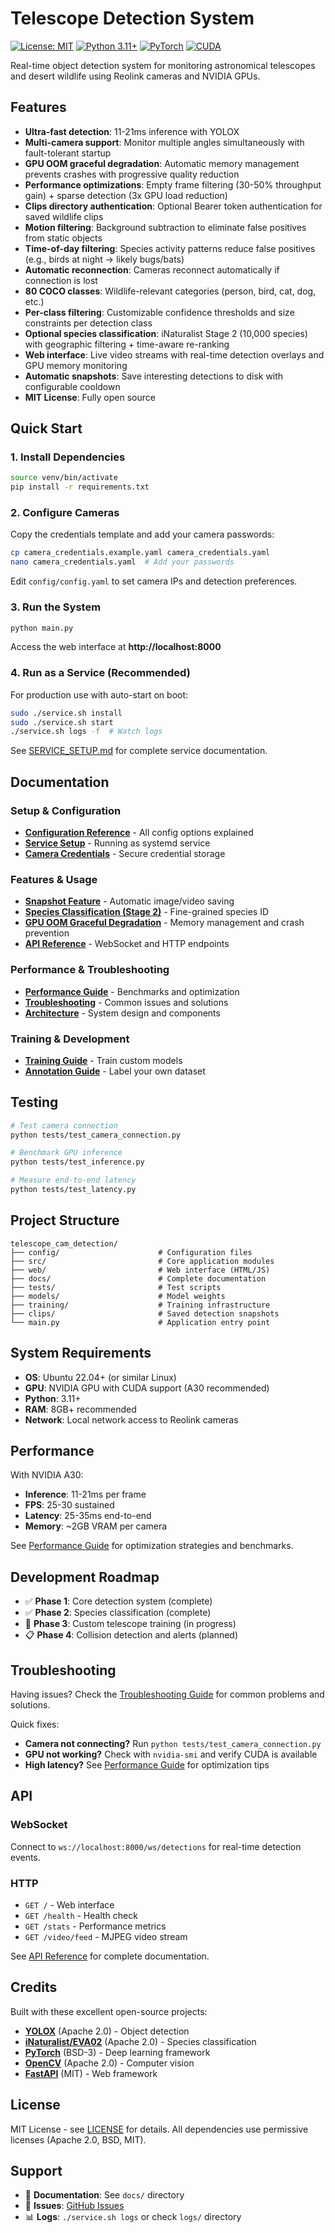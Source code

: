 # Telescope Detection System

[![License: MIT](https://img.shields.io/badge/License-MIT-yellow.svg)](https://opensource.org/licenses/MIT)
[![Python 3.11+](https://img.shields.io/badge/python-3.11+-blue.svg)](https://www.python.org/downloads/)
[![PyTorch](https://img.shields.io/badge/PyTorch-2.0+-ee4c2c.svg)](https://pytorch.org/)
[![CUDA](https://img.shields.io/badge/CUDA-11.8+-76B900.svg)](https://developer.nvidia.com/cuda-toolkit)

Real-time object detection system for monitoring astronomical telescopes and desert wildlife using Reolink cameras and NVIDIA GPUs.

## Features

- **Ultra-fast detection**: 11-21ms inference with YOLOX
- **Multi-camera support**: Monitor multiple angles simultaneously with fault-tolerant startup
- **GPU OOM graceful degradation**: Automatic memory management prevents crashes with progressive quality reduction
- **Performance optimizations**: Empty frame filtering (30-50% throughput gain) + sparse detection (3x GPU load reduction)
- **Clips directory authentication**: Optional Bearer token authentication for saved wildlife clips
- **Motion filtering**: Background subtraction to eliminate false positives from static objects
- **Time-of-day filtering**: Species activity patterns reduce false positives (e.g., birds at night → likely bugs/bats)
- **Automatic reconnection**: Cameras reconnect automatically if connection is lost
- **80 COCO classes**: Wildlife-relevant categories (person, bird, cat, dog, etc.)
- **Per-class filtering**: Customizable confidence thresholds and size constraints per detection class
- **Optional species classification**: iNaturalist Stage 2 (10,000 species) with geographic filtering + time-aware re-ranking
- **Web interface**: Live video streams with real-time detection overlays and GPU memory monitoring
- **Automatic snapshots**: Save interesting detections to disk with configurable cooldown
- **MIT License**: Fully open source

## Quick Start

### 1. Install Dependencies

```bash
source venv/bin/activate
pip install -r requirements.txt
```

### 2. Configure Cameras

Copy the credentials template and add your camera passwords:

```bash
cp camera_credentials.example.yaml camera_credentials.yaml
nano camera_credentials.yaml  # Add your passwords
```

Edit `config/config.yaml` to set camera IPs and detection preferences.

### 3. Run the System

```bash
python main.py
```

Access the web interface at **http://localhost:8000**

### 4. Run as a Service (Recommended)

For production use with auto-start on boot:

```bash
sudo ./service.sh install
sudo ./service.sh start
./service.sh logs -f  # Watch logs
```

See [SERVICE_SETUP.md](docs/setup/SERVICE_SETUP.md) for complete service documentation.

## Documentation

### Setup & Configuration
- **[Configuration Reference](docs/setup/CONFIG_REFERENCE.md)** - All config options explained
- **[Service Setup](docs/setup/SERVICE_SETUP.md)** - Running as systemd service
- **[Camera Credentials](camera_credentials.example.yaml)** - Secure credential storage

### Features & Usage
- **[Snapshot Feature](docs/features/SNAPSHOT_FEATURE.md)** - Automatic image/video saving
- **[Species Classification (Stage 2)](docs/features/STAGE2_SETUP.md)** - Fine-grained species ID
- **[GPU OOM Graceful Degradation](docs/features/OOM_GRACEFUL_DEGRADATION.md)** - Memory management and crash prevention
- **[API Reference](docs/api/API_REFERENCE.md)** - WebSocket and HTTP endpoints

### Performance & Troubleshooting
- **[Performance Guide](docs/PERFORMANCE.md)** - Benchmarks and optimization
- **[Troubleshooting](docs/TROUBLESHOOTING.md)** - Common issues and solutions
- **[Architecture](docs/architecture/ARCHITECTURE.md)** - System design and components

### Training & Development
- **[Training Guide](docs/training/TRAINING_GUIDE.md)** - Train custom models
- **[Annotation Guide](docs/training/ANNOTATION_GUIDE.md)** - Label your own dataset

## Testing

```bash
# Test camera connection
python tests/test_camera_connection.py

# Benchmark GPU inference
python tests/test_inference.py

# Measure end-to-end latency
python tests/test_latency.py
```

## Project Structure

```
telescope_cam_detection/
├── config/                      # Configuration files
├── src/                         # Core application modules
├── web/                         # Web interface (HTML/JS)
├── docs/                        # Complete documentation
├── tests/                       # Test scripts
├── models/                      # Model weights
├── training/                    # Training infrastructure
├── clips/                       # Saved detection snapshots
└── main.py                      # Application entry point
```

## System Requirements

- **OS**: Ubuntu 22.04+ (or similar Linux)
- **GPU**: NVIDIA GPU with CUDA support (A30 recommended)
- **Python**: 3.11+
- **RAM**: 8GB+ recommended
- **Network**: Local network access to Reolink cameras

## Performance

With NVIDIA A30:
- **Inference**: 11-21ms per frame
- **FPS**: 25-30 sustained
- **Latency**: 25-35ms end-to-end
- **Memory**: ~2GB VRAM per camera

See [Performance Guide](docs/PERFORMANCE.md) for optimization strategies and benchmarks.

## Development Roadmap

- ✅ **Phase 1**: Core detection system (complete)
- ✅ **Phase 2**: Species classification (complete)
- 🔨 **Phase 3**: Custom telescope training (in progress)
- 📋 **Phase 4**: Collision detection and alerts (planned)

## Troubleshooting

Having issues? Check the [Troubleshooting Guide](docs/TROUBLESHOOTING.md) for common problems and solutions.

Quick fixes:
- **Camera not connecting?** Run `python tests/test_camera_connection.py`
- **GPU not working?** Check with `nvidia-smi` and verify CUDA is available
- **High latency?** See [Performance Guide](docs/PERFORMANCE.md) for optimization tips

## API

### WebSocket
Connect to `ws://localhost:8000/ws/detections` for real-time detection events.

### HTTP
- `GET /` - Web interface
- `GET /health` - Health check
- `GET /stats` - Performance metrics
- `GET /video/feed` - MJPEG video stream

See [API Reference](docs/api/API_REFERENCE.md) for complete documentation.

## Credits

Built with these excellent open-source projects:

- **[YOLOX](https://github.com/Megvii-BaseDetection/YOLOX)** (Apache 2.0) - Object detection
- **[iNaturalist/EVA02](https://github.com/huggingface/pytorch-image-models)** (Apache 2.0) - Species classification
- **[PyTorch](https://pytorch.org/)** (BSD-3) - Deep learning framework
- **[OpenCV](https://opencv.org/)** (Apache 2.0) - Computer vision
- **[FastAPI](https://fastapi.tiangolo.com/)** (MIT) - Web framework

## License

MIT License - see [LICENSE](LICENSE) for details. All dependencies use permissive licenses (Apache 2.0, BSD, MIT).

## Support

- 📖 **Documentation**: See `docs/` directory
- 🐛 **Issues**: [GitHub Issues](https://github.com/filthyrake/telescope_cam_detection/issues)
- 📊 **Logs**: `./service.sh logs` or check `logs/` directory
